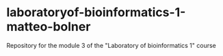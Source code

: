 # laboratoryof-bioinformatics-1-matteo-bolner

Repository for the module 3 of the "Laboratory of bioinformatics 1" course
